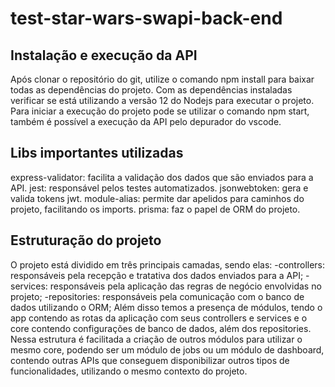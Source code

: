 # test-star-wars-swapi-back-end

## Instalação e execução da API
Após clonar o repositório do git, utilize o comando npm install para baixar todas as dependências do projeto. Com as dependências instaladas verificar se está utilizando a versão 12 do Nodejs para executar o projeto. Para iniciar a execução do projeto pode se utilizar o comando npm start, também é possível a execução da API pelo depurador do vscode.

## Libs importantes utilizadas
express-validator: facilita a validação dos dados que são enviados para a API.
jest: responsável pelos testes automatizados.
jsonwebtoken: gera e valida tokens jwt.
module-alias: permite dar apelidos para caminhos do projeto, facilitando os imports.
prisma: faz o papel de ORM do projeto.

## Estruturação do projeto
O projeto está dividido em três principais camadas, sendo elas:
  -controllers: responsáveis pela recepção e tratativa dos dados enviados para a API;
  -services: responsáveis pela aplicação das regras de negócio envolvidas no projeto;
  -repositories: responsáveis pela comunicação com o banco de dados utilizando o ORM;
Além disso temos a presença de módulos, tendo o app contendo as rotas da aplicação com seus controllers e services e o core contendo configurações de banco de dados, além dos repositories. Nessa estrutura é facilitada a criação de outros módulos para utilizar o mesmo core, podendo ser um módulo de jobs ou um módulo de dashboard, contendo outras APIs que conseguem disponibilizar outros tipos de funcionalidades, utilizando o mesmo contexto do projeto.
